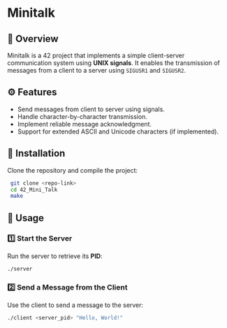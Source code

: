 # Minitalk

## 📌 Overview
Minitalk is a 42 project that implements a simple client-server communication system using **UNIX signals**. It enables the transmission of messages from a client to a server using `SIGUSR1` and `SIGUSR2`.

## ⚙️ Features
- Send messages from client to server using signals.
- Handle character-by-character transmission.
- Implement reliable message acknowledgment.
- Support for extended ASCII and Unicode characters (if implemented).

## 🚀 Installation
Clone the repository and compile the project:
```sh
 git clone <repo-link>
 cd 42_Mini_Talk
 make
```

## 📝 Usage
### 1️⃣ Start the Server
Run the server to retrieve its **PID**:
```sh
./server
```
### 2️⃣ Send a Message from the Client
Use the client to send a message to the server:
```sh
./client <server_pid> "Hello, World!"
```
